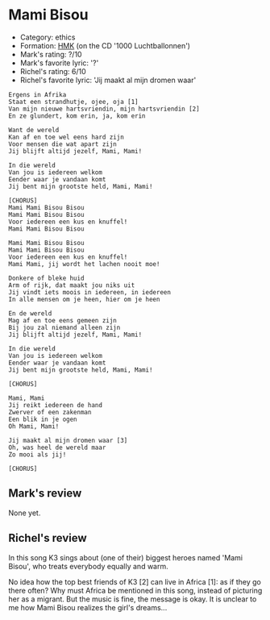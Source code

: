 # Mami Bisou

 * Category: ethics
 * Formation: [HMK](Hkm.md) (on the CD '1000 Luchtballonnen')
 * Mark's rating: ?/10
 * Mark's  favorite lyric: '?'
 * Richel's rating: 6/10
 * Richel's  favorite lyric: 'Jij maakt al mijn dromen waar'

```
Ergens in Afrika
Staat een strandhutje, ojee, oja [1]
Van mijn nieuwe hartsvriendin, mijn hartsvriendin [2]
En ze glundert, kom erin, ja, kom erin

Want de wereld
Kan af en toe wel eens hard zijn
Voor mensen die wat apart zijn
Jij blijft altijd jezelf, Mami, Mami!

In die wereld 
Van jou is iedereen welkom
Eender waar je vandaan komt
Jij bent mijn grootste held, Mami, Mami!

[CHORUS]
Mami Mami Bisou Bisou
Mami Mami Bisou Bisou
Voor iedereen een kus en knuffel!
Mami Mami Bisou Bisou

Mami Mami Bisou Bisou
Mami Mami Bisou Bisou
Voor iedereen een kus en knuffel!
Mami Mami, jij wordt het lachen nooit moe!

Donkere of bleke huid
Arm of rijk, dat maakt jou niks uit
Jij vindt iets moois in iedereen, in iedereen
In alle mensen om je heen, hier om je heen

En de wereld
Mag af en toe eens gemeen zijn
Bij jou zal niemand alleen zijn
Jij blijft altijd jezelf, Mami, Mami!

In die wereld 
Van jou is iedereen welkom
Eender waar je vandaan komt
Jij bent mijn grootste held, Mami, Mami!

[CHORUS]

Mami, Mami
Jij reikt iedereen de hand
Zwerver of een zakenman
Een blik in je ogen
Oh Mami, Mami!

Jij maakt al mijn dromen waar [3]
Oh, was heel de wereld maar
Zo mooi als jij!

[CHORUS]
```

## Mark's review

None yet.

## Richel's review

In this song K3 sings about (one of their) biggest heroes named 'Mami Bisou', who treats everybody equally and warm.

No idea how the top best friends of K3 [2] can live in Africa [1]: as if they go there often? 
Why must Africa be mentioned in this song, instead of picturing her as a migrant. But the
music is fine, the message is okay. It is unclear to me how Mami Bisou realizes the girl's dreams...